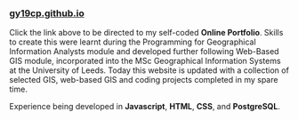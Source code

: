 ### <a href="http://gy19cp.github.io">gy19cp.github.io</a>

Click the link above to be directed to my self-coded <b>Online Portfolio</b>. Skills to create this were learnt during the Programming for Geographical Information Analysts module and developed further following Web-Based GIS module, incorporated into the MSc Geographical Information Systems at the University of Leeds. Today this website is updated with a collection of selected GIS, web-based GIS and coding projects completed in my spare time.

Experience being developed in <b>Javascript</b>, <b>HTML</b>, <b>CSS</b>, and <b>PostgreSQL</b>.
